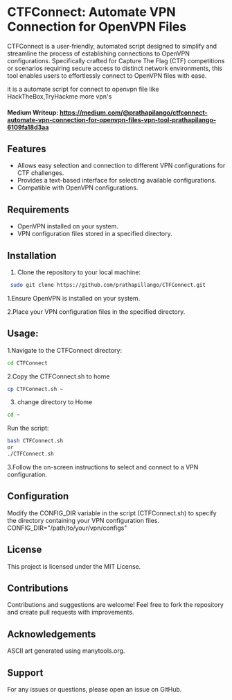 # **CTFConnect: Automate VPN Connection for OpenVPN Files**
                                              
CTFConnect is a user-friendly, automated script designed to simplify and streamline the process of establishing connections to OpenVPN configurations. Specifically crafted for Capture The Flag (CTF) competitions or scenarios requiring secure access to distinct network environments, this tool enables users to effortlessly connect to OpenVPN files with ease.

it is a automate script for connect to openvpn file like HackTheBox,TryHackme more vpn's 

#### Medium Writeup: https://medium.com/@prathapilango/ctfconnect-automate-vpn-connection-for-openvpn-files-vpn-tool-prathapilango-6109fa18d3aa

## Features

- Allows easy selection and connection to different VPN configurations for CTF challenges.
- Provides a text-based interface for selecting available configurations.
- Compatible with OpenVPN configurations.

## Requirements

- OpenVPN installed on your system.
- VPN configuration files stored in a specified directory.

## Installation

1. Clone the repository to your local machine:
 ```bash
  sudo git clone https://github.com/prathapillango/CTFConnect.git
```
1.Ensure OpenVPN is installed on your system.

2.Place your VPN configuration files in the specified directory.

## Usage:

1.Navigate to the CTFConnect directory:
 ```bash
cd CTFConnect
```
2.Copy the CTFConnect.sh to home
 ```bash
cp CTFConnect.sh ~
```
3. change directory to Home
```bash
cd ~
``` 
Run the script:
 ```bash
bash CTFConnect.sh
or
./CTFConnect.sh
```
3.Follow the on-screen instructions to select and connect to a VPN configuration.

## Configuration
Modify the CONFIG_DIR variable in the script (CTFConnect.sh) to specify the directory containing your VPN configuration files.
CONFIG_DIR="/path/to/your/vpn/configs"

## License

This project is licensed under the MIT License.

## Contributions
Contributions and suggestions are welcome! Feel free to fork the repository and create pull requests with improvements.

## Acknowledgements
ASCII art generated using manytools.org.

## Support
For any issues or questions, please open an issue on GitHub.


